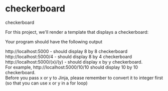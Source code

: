# checkerboard
checkerboard

 For this project, we'll render a template that displays a checkerboard:
 
 Your program should have the following output

http://localhost:5000 - should display 8 by 8 checkerboard
http://localhost:5000/4 - should display 8 by 4 checkerboard
http://localhost:5000/(x)/(y) - should display x by y checkerboard.  
For example, http://localhost:5000/10/10 should display 10 by 10 checkerboard.  
Before you pass x or y to Jinja, please remember to convert it to integer first (so that you can use x or y in a for loop)
